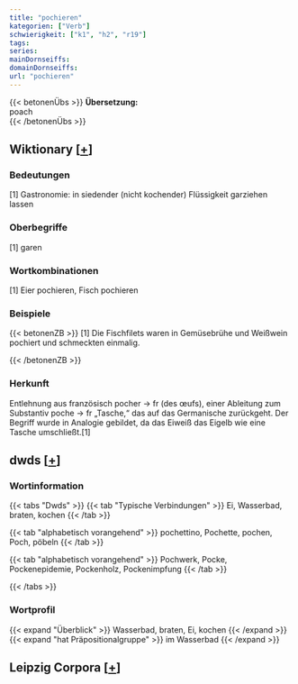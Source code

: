 ```yaml
---
title: "pochieren"
kategorien: ["Verb"]
schwierigkeit: ["k1", "h2", "r19"]
tags:
series:
mainDornseiffs:
domainDornseiffs:
url: "pochieren"
---
```


{{< betonenÜbs >}}
**Übersetzung:**  
poach  
{{< /betonenÜbs >}}

## Wiktionary [[+](https://de.wiktionary.org/wiki/pochieren)]

### Bedeutungen
[1] Gastronomie: in siedender (nicht kochender) Flüssigkeit garziehen lassen  

### Oberbegriffe
[1] garen  

### Wortkombinationen
[1] Eier pochieren, Fisch pochieren  

### Beispiele
{{< betonenZB >}}
[1] Die Fischfilets waren in Gemüsebrühe und Weißwein pochiert und schmeckten einmalig.  

{{< /betonenZB >}}
### Herkunft
Entlehnung aus französisch pocher → fr (des œufs), einer Ableitung zum Substantiv poche → fr „Tasche,“ das auf das Germanische zurückgeht. Der Begriff wurde in Analogie gebildet, da das Eiweiß das Eigelb wie eine Tasche umschließt.[1]  



## dwds [[+](https://www.dwds.de/wb/pochieren)]

### Wortinformation
{{< tabs "Dwds" >}}
{{< tab "Typische Verbindungen" >}}
Ei, Wasserbad, braten, kochen
{{< /tab >}}

{{< tab "alphabetisch vorangehend" >}}
pochettino, Pochette, pochen, Poch, pöbeln
{{< /tab >}}

{{< tab "alphabetisch vorangehend" >}}
Pochwerk, Pocke, Pockenepidemie, Pockenholz, Pockenimpfung
{{< /tab >}}

{{< /tabs >}}

### Wortprofil
{{< expand "Überblick" >}} Wasserbad, braten, Ei, kochen {{< /expand >}}
{{< expand "hat Präpositionalgruppe" >}} im Wasserbad {{< /expand >}}

## Leipzig Corpora [[+](https://corpora.uni-leipzig.de/en/res?word=pochieren&corpusId=deu_newscrawl-public_2018)]

